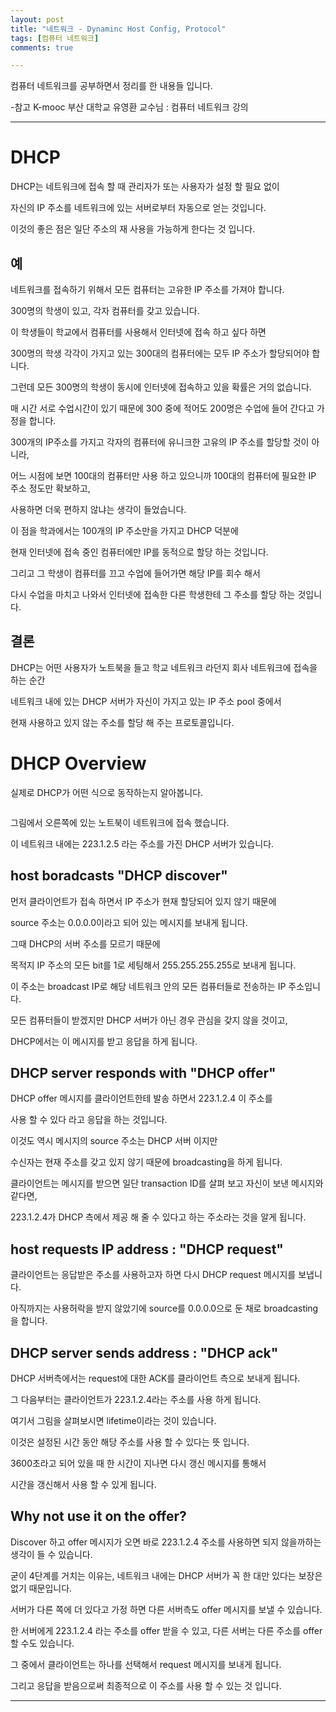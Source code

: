 ```yaml
---
layout: post
title: "네트워크 - Dynaminc Host Config, Protocol"
tags: [컴퓨터 네트워크]
comments: true

---
```


컴퓨터 네트워크를 공부하면서 정리를 한 내용들 입니다.

-참고 K-mooc 부산 대학교 유영환 교수님 : 컴퓨터 네트워크 강의

---

# DHCP

DHCP는 네트워크에 접속 할 때 관리자가 또는 사용자가 설정 할 필요 없이

자신의 IP 주소를 네트워크에 있는 서버로부터 자동으로 얻는 것입니다.

이것의 좋은 점은 일단 주소의 재 사용을 가능하게 한다는 것 입니다.

## 예

네트워크를 접속하기 위해서 모든 컴퓨터는 고유한 IP 주소를 가져야 합니다.

300명의 학생이 있고, 각자 컴퓨터를 갖고 있습니다.

이 학생들이 학교에서 컴퓨터를 사용해서 인터넷에 접속 하고 싶다 하면 

300명의 학생 각각이 가지고 있는 300대의 컴퓨터에는 모두 IP 주소가 할당되어야 합니다.

그런데 모든 300명의 학생이 동시에 인터넷에 접속하고 있을 확률은 거의 없습니다.

매 시간 서로 수업시간이 있기 때문에 300 중에 적어도 200명은 수업에 들어 간다고 가정을 합니다.

300개의 IP주소를 가지고 각자의 컴퓨터에 유니크한 고유의 IP 주소를 할당할 것이 아니라,

어느 시점에 보면 100대의 컴퓨터만 사용 하고 있으니까 100대의 컴퓨터에 필요한 IP 주소 정도만 확보하고,

사용하면 더욱 편하지 않냐는 생각이 들었습니다.

이 점을 학과에서는 100개의 IP 주소만을 가지고 DHCP 덕분에 

현재 인터넷에 접속 중인 컴퓨터에만 IP를 동적으로 할당 하는 것입니다. 

그리고 그 학생이 컴퓨터를 끄고 수업에 들어가면 해당 IP를 회수 해서 

다시 수업을 마치고 나와서 인터넷에 접속한 다른 학생한테 그 주소를 할당 하는 것입니다.

## 결론

DHCP는 어떤 사용자가 노트북을 들고 학교 네트워크 라던지 회사 네트워크에 접속을 하는 순간 

네트워크 내에 있는 DHCP 서버가 자신이 가지고 있는 IP 주소 pool 중에서

현재 사용하고 있지 않는 주소를 할당 해 주는 프로토콜입니다.

# DHCP Overview

실제로 DHCP가 어떤 식으로 동작하는지 알아봅니다.

<img src="">

그림에서 오른쪽에 있는 노트북이 네트워크에 접속 했습니다.

이 네트워크 내에는 223.1.2.5 라는 주소를 가진 DHCP 서버가 있습니다.

## host boradcasts "DHCP discover"

먼저 클라이언트가 접속 하면서 IP 주소가 현재 할당되어 있지 않기 때문에

source 주소는 0.0.0.0이라고 되어 있는 메시지를 보내게 됩니다. 

그때 DHCP의 서버 주소를 모르기 때문에

목적지 IP 주소의 모든 bit를 1로 세팅해서 255.255.255.255로 보내게 됩니다.

이 주소는 broadcast IP로 해당 네트워크 안의 모든 컴퓨터들로 전송하는 IP 주소입니다.

모든 컴퓨터들이 받겠지만 DHCP 서버가 아닌 경우 관심을 갖지 않을 것이고,

DHCP에서는 이 메시지를 받고 응답을 하게 됩니다.

## DHCP server responds with "DHCP offer"

DHCP offer 메시지를 클라이언트한테 발송 하면서 223.1.2.4 이 주소를 

사용 할 수 있다 라고 응답을 하는 것입니다.

이것도 역시 메시지의 source 주소는 DHCP 서버 이지만 

수신자는 현재 주소를 갖고 있지 않기 때문에 broadcasting을 하게 됩니다.

클라이언트는 메시지를 받으면 일단 transaction ID를 살펴 보고 자신이 보낸 메시지와 같다면,

223.1.2.4가 DHCP 측에서 제공 해 줄 수 있다고 하는 주소라는 것을 알게 됩니다.

## host requests IP address : "DHCP request"

클라이언트는 응답받은 주소를 사용하고자 하면 다시 DHCP request 메시지를 보냅니다.

아직까지는 사용허락을 받지 않았기에 source를 0.0.0.0으로 둔 채로 broadcasting을 합니다.

## DHCP server sends address : "DHCP ack"

DHCP 서버측에서는 request에 대한 ACK를 클라이언트 측으로 보내게 됩니다.

그 다음부터는 클라이언트가 223.1.2.4라는 주소를 사용 하게 됩니다.

여기서 그림을 살펴보시면 lifetime이라는 것이 있습니다. 

이것은 설정된 시간 동안 해당 주소를 사용 할 수 있다는 뜻 입니다.

3600초라고 되어 있을 때 한 시간이 지나면 다시 갱신 메시지를 통해서 

시간을 갱신해서 사용 할 수 있게 됩니다.

## Why not use it on the offer?

Discover 하고 offer 메시지가 오면 바로 223.1.2.4 주소를 사용하면 되지 않을까하는 생각이 들 수 있습니다.

굳이 4단계를 거치는 이유는, 네트워크 내에는 DHCP 서버가 꼭 한 대만 있다는 보장은 없기 때문입니다.

서버가 다른 쪽에 더 있다고 가정 하면 다른 서버측도 offer 메시지를 보낼 수 있습니다. 

한 서버에게 223.1.2.4 라는 주소를 offer 받을 수 있고, 다른 서버는 다른 주소를 offer 할 수도 있습니다.

그 중에서 클라이언트는 하나를 선택해서 request 메시지를 보내게 됩니다.

그리고 응답을 받음으로써 최종적으로 이 주소를 사용 할 수 있는 것 입니다.




---
